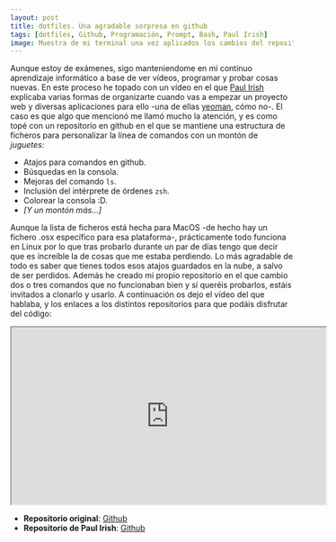 ```yaml
---
layout: post
title: dotfiles. Una agradable sorpresa en github
tags: [dotfiles, Github, Programación, Prompt, Bash, Paul Irish]
image: Muestra de mi terminal una vez aplicados los cambios del repositorio .dotfile
---
```


Aunque estoy de exámenes, sigo manteniendome en mi contínuo aprendizaje informático a base de ver vídeos, programar y probar cosas nuevas. En este proceso he topado con un vídeo en el que [Paul Irish](http://www.paulirish.com/) explicaba varias formas de organizarte cuando vas a empezar un proyecto web y diversas aplicaciones para ello -una de ellas [yeoman](yeoman), cómo no-. El caso es que algo que mencionó me llamó mucho la atención, y es como topé con un repositorio en github en el que se mantiene una estructura de ficheros para personalizar la línea de comandos con un montón de *juguetes*:

 - Atajos para comandos en github.
 - Búsquedas en la consola.
 - Mejoras del comando `ls`.
 - Inclusión del intérprete de órdenes `zsh`.
 - Colorear la consola :D.
 - *[Y un montón más...]*

Aunque la lista de ficheros está hecha para MacOS -de hecho hay un fichero .osx específico para esa plataforma-, prácticamente todo funciona en Linux por lo que tras probarlo durante un par de días tengo que decir que es increíble la de cosas que me estaba perdiendo. Lo más agradable de todo es saber que tienes todos esos atajos guardados en la nube, a salvo de ser perdidos. Además he creado mi propio repositorio en el que cambio dos o tres comandos que no funcionaban bien y sí queréis probarlos, estáis invitados a clonarlo y usarlo. A continuación os dejo el vídeo del que hablaba, y los enlaces a los distintos repositorios para que podáis disfrutar del código:

<iframe width="560" height="315" src="https://www.youtube.com/embed/vDbbz-BdyYc" allowfullscreen></iframe>

 - **Repositorio original**: [Github](https://github.com/mathiasbynens/dotfiles)
 - **Repositorio de Paul Irish**: [Github](https://github.com/paulirish/dotfiles)
